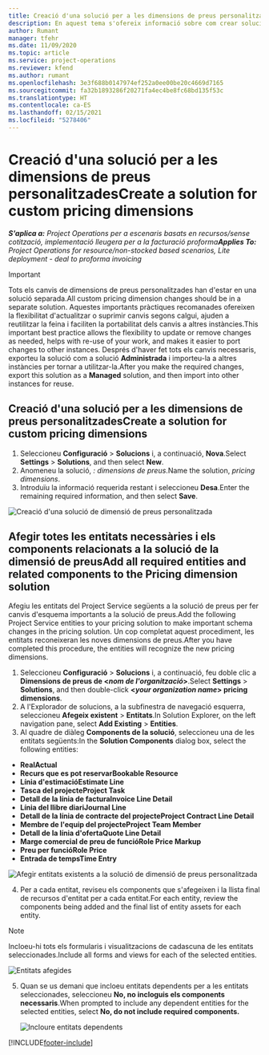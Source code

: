 ```yaml
---
title: Creació d'una solució per a les dimensions de preus personalitzades
description: En aquest tema s'ofereix informació sobre com crear solucions per a dimensions de preus personalitzades.
author: Rumant
manager: tfehr
ms.date: 11/09/2020
ms.topic: article
ms.service: project-operations
ms.reviewer: kfend
ms.author: rumant
ms.openlocfilehash: 3e3f688b0147974ef252a0ee00be20c4669d7165
ms.sourcegitcommit: fa32b1893286f20271fa4ec4be8fc68bd135f53c
ms.translationtype: HT
ms.contentlocale: ca-ES
ms.lasthandoff: 02/15/2021
ms.locfileid: "5278406"
---
```

# <a name="create-a-solution-for-custom-pricing-dimensions"></a><span data-ttu-id="252af-103">Creació d'una solució per a les dimensions de preus personalitzades</span><span class="sxs-lookup"><span data-stu-id="252af-103">Create a solution for custom pricing dimensions</span></span>

 <span data-ttu-id="252af-104">_**S'aplica a:** Project Operations per a escenaris basats en recursos/sense cotització, implementació lleugera per a la facturació proforma_</span><span class="sxs-lookup"><span data-stu-id="252af-104">_**Applies To:** Project Operations for resource/non-stocked based scenarios, Lite deployment - deal to proforma invoicing_</span></span> 

>[!IMPORTANT]
><span data-ttu-id="252af-105">Tots els canvis de dimensions de preus personalitzades han d'estar en una solució separada.</span><span class="sxs-lookup"><span data-stu-id="252af-105">All custom pricing dimension changes should be in a separate solution.</span></span> <span data-ttu-id="252af-106">Aquestes importants pràctiques recomanades ofereixen la flexibilitat d'actualitzar o suprimir canvis segons calgui, ajuden a reutilitzar la feina i faciliten la portabilitat dels canvis a altres instàncies.</span><span class="sxs-lookup"><span data-stu-id="252af-106">This important best practice allows the flexibility to update or remove changes as needed, helps with re-use of your work, and makes it easier to port changes to other instances.</span></span> <span data-ttu-id="252af-107">Després d'haver fet tots els canvis necessaris, exporteu la solució com a solució **Administrada** i importeu-la a altres instàncies per tornar a utilitzar-la.</span><span class="sxs-lookup"><span data-stu-id="252af-107">After you make the required changes, export this solution as a **Managed** solution, and then import into other instances for reuse.</span></span>

## <a name="create-a-solution-for-custom-pricing-dimensions"></a><span data-ttu-id="252af-108">Creació d'una solució per a les dimensions de preus personalitzades</span><span class="sxs-lookup"><span data-stu-id="252af-108">Create a solution for custom pricing dimensions</span></span>

1.  <span data-ttu-id="252af-109">Seleccioneu **Configuració** > **Solucions** i, a continuació, **Nova**.</span><span class="sxs-lookup"><span data-stu-id="252af-109">Select **Settings** > **Solutions**, and then select **New**.</span></span>
2.  <span data-ttu-id="252af-110">Anomeneu la solució, *<your organization name>: dimensions de preus*.</span><span class="sxs-lookup"><span data-stu-id="252af-110">Name the solution, *<your organization name> pricing dimensions*.</span></span>
3. <span data-ttu-id="252af-111">Introduïu la informació requerida restant i seleccioneu **Desa**.</span><span class="sxs-lookup"><span data-stu-id="252af-111">Enter the remaining required information, and then select **Save**.</span></span>

  ![Creació d'una solució de dimensió de preus personalitzada](./media/Creation-of-custom-pricing-dimension-solution.png)
 
## <a name="add-all-required-entities-and-related-components-to-the-pricing-dimension-solution"></a><span data-ttu-id="252af-113">Afegir totes les entitats necessàries i els components relacionats a la solució de la dimensió de preus</span><span class="sxs-lookup"><span data-stu-id="252af-113">Add all required entities and related components to the Pricing dimension solution</span></span>

<span data-ttu-id="252af-114">Afegiu les entitats del Project Service següents a la solució de preus per fer canvis d'esquema importants a la solució de preus.</span><span class="sxs-lookup"><span data-stu-id="252af-114">Add the following Project Service entities to your pricing solution to make important schema changes in the pricing solution.</span></span> <span data-ttu-id="252af-115">Un cop completat aquest procediment, les entitats reconeixeran les noves dimensions de preus.</span><span class="sxs-lookup"><span data-stu-id="252af-115">After you have completed this procedure, the entities will recognize the new pricing dimensions.</span></span>

1.  <span data-ttu-id="252af-116">Seleccioneu **Configuració** > **Solucions** i, a continuació, feu doble clic a **Dimensions de preus de <*nom de l'organització*>**.</span><span class="sxs-lookup"><span data-stu-id="252af-116">Select **Settings** > **Solutions**, and then double-click **<*your organization name*> pricing dimensions**.</span></span>
2.  <span data-ttu-id="252af-117">A l'Explorador de solucions, a la subfinestra de navegació esquerra, seleccioneu **Afegeix existent** > **Entitats**.</span><span class="sxs-lookup"><span data-stu-id="252af-117">In Solution Explorer, on the left navigation pane, select **Add Existing** > **Entities**.</span></span>
3.  <span data-ttu-id="252af-118">Al quadre de diàleg **Components de la solució**, seleccioneu una de les entitats següents:</span><span class="sxs-lookup"><span data-stu-id="252af-118">In the **Solution Components** dialog box, select the following entities:</span></span>
 
   - <span data-ttu-id="252af-119">**Real**</span><span class="sxs-lookup"><span data-stu-id="252af-119">**Actual**</span></span>
   - <span data-ttu-id="252af-120">**Recurs que es pot reservar**</span><span class="sxs-lookup"><span data-stu-id="252af-120">**Bookable Resource**</span></span>
   - <span data-ttu-id="252af-121">**Línia d'estimació**</span><span class="sxs-lookup"><span data-stu-id="252af-121">**Estimate Line**</span></span>
   - <span data-ttu-id="252af-122">**Tasca del projecte**</span><span class="sxs-lookup"><span data-stu-id="252af-122">**Project Task**</span></span>
   - <span data-ttu-id="252af-123">**Detall de la línia de factura**</span><span class="sxs-lookup"><span data-stu-id="252af-123">**Invoice Line Detail**</span></span>
   - <span data-ttu-id="252af-124">**Línia del llibre diari**</span><span class="sxs-lookup"><span data-stu-id="252af-124">**Journal Line**</span></span>
   - <span data-ttu-id="252af-125">**Detall de la línia de contracte del projecte**</span><span class="sxs-lookup"><span data-stu-id="252af-125">**Project Contract Line Detail**</span></span>
   - <span data-ttu-id="252af-126">**Membre de l'equip del projecte**</span><span class="sxs-lookup"><span data-stu-id="252af-126">**Project Team Member**</span></span>
   - <span data-ttu-id="252af-127">**Detall de la línia d'oferta**</span><span class="sxs-lookup"><span data-stu-id="252af-127">**Quote Line Detail**</span></span>
   - <span data-ttu-id="252af-128">**Marge comercial de preu de funció**</span><span class="sxs-lookup"><span data-stu-id="252af-128">**Role Price Markup**</span></span>
   - <span data-ttu-id="252af-129">**Preu per funció**</span><span class="sxs-lookup"><span data-stu-id="252af-129">**Role Price**</span></span>
   - <span data-ttu-id="252af-130">**Entrada de temps**</span><span class="sxs-lookup"><span data-stu-id="252af-130">**Time Entry**</span></span>
 
   ![Afegir entitats existents a la solució de dimensió de preus personalitzada](./media/Existing-entities-to-PD-solution.png)
 
 4. <span data-ttu-id="252af-132">Per a cada entitat, reviseu els components que s'afegeixen i la llista final de recursos d'entitat per a cada entitat.</span><span class="sxs-lookup"><span data-stu-id="252af-132">For each entity, review the components being added and the final list of entity assets for each entity.</span></span> 

   >[!NOTE]
   > <span data-ttu-id="252af-133">Incloeu-hi tots els formularis i visualitzacions de cadascuna de les entitats seleccionades.</span><span class="sxs-lookup"><span data-stu-id="252af-133">Include all forms and views for each of the selected entities.</span></span>

  ![Entitats afegides](./media/solution-component-selection.png)


5.  <span data-ttu-id="252af-135">Quan se us demani que incloeu entitats dependents per a les entitats seleccionades, seleccioneu **No, no incloguis els components necessaris**.</span><span class="sxs-lookup"><span data-stu-id="252af-135">When prompted to include any dependent entities for the selected entities, select **No, do not include required components.**</span></span>

    ![Incloure entitats dependents](./media/Do-not-include-required.png)


[!INCLUDE[footer-include](../includes/footer-banner.md)]